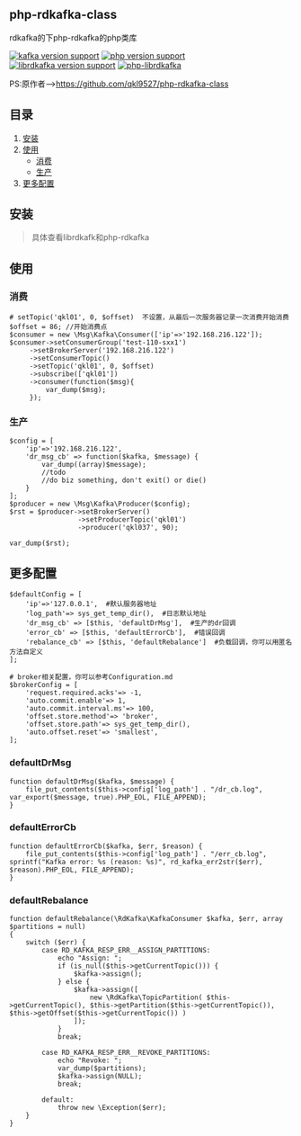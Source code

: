 ## php-rdkafka-class
rdkafka的下php-rdkafka的php类库

[![kafka version support](https://img.shields.io/badge/kafka-0.8%200.9%201.0%201.1%20or%201.1%2B-brightgreen.svg)](#) [![php version support](https://img.shields.io/badge/php-5.3%2B-green.svg)](#) [![librdkafka version support](https://img.shields.io/badge/librdkafka-3.0.5%2B-yellowgreen.svg)](#) [![php-librdkafka](https://img.shields.io/badge/php--librdkafka-3.0.5%2B-orange.svg)](#)


PS:原作者-->https://github.com/qkl9527/php-rdkafka-class
## 目录

1. [安装](#安装)
2. [使用](#使用)
   * [消费](#消费)
   * [生产](#生产)
3. [更多配置](#更多配置)

## 安装
> 具体查看librdkafk和php-rdkafka

## 使用
### 消费
```
# setTopic('qkl01', 0, $offset)  不设置，从最后一次服务器记录一次消费开始消费
$offset = 86; //开始消费点
$consumer = new \Msg\Kafka\Consumer(['ip'=>'192.168.216.122']);
$consumer->setConsumerGroup('test-110-sxx1')
     ->setBrokerServer('192.168.216.122')
     ->setConsumerTopic()
     ->setTopic('qkl01', 0, $offset)
     ->subscribe(['qkl01'])
     ->consumer(function($msg){
         var_dump($msg);
     });
```


### 生产
```
$config = [
    'ip'=>'192.168.216.122',
    'dr_msg_cb' => function($kafka, $message) {
        var_dump((array)$message);
        //todo
        //do biz something, don't exit() or die()
    }
];
$producer = new \Msg\Kafka\Producer($config);
$rst = $producer->setBrokerServer()
                 ->setProducerTopic('qkl01')
                 ->producer('qkl037', 90);

var_dump($rst);
```

## 更多配置
```
$defaultConfig = [
    'ip'=>'127.0.0.1',  #默认服务器地址
    'log_path'=> sys_get_temp_dir(),  #日志默认地址
    'dr_msg_cb' => [$this, 'defaultDrMsg'],  #生产的dr回调
    'error_cb' => [$this, 'defaultErrorCb'],  #错误回调
    'rebalance_cb' => [$this, 'defaultRebalance']  #负载回调，你可以用匿名方法自定义
];

# broker相关配置，你可以参考Configuration.md
$brokerConfig = [
    'request.required.acks'=> -1,
    'auto.commit.enable'=> 1,
    'auto.commit.interval.ms'=> 100,
    'offset.store.method'=> 'broker',
    'offset.store.path'=> sys_get_temp_dir(),
    'auto.offset.reset'=> 'smallest',
];
```

### defaultDrMsg
```
function defaultDrMsg($kafka, $message) {
    file_put_contents($this->config['log_path'] . "/dr_cb.log", var_export($message, true).PHP_EOL, FILE_APPEND);
}
```

### defaultErrorCb
```
function defaultErrorCb($kafka, $err, $reason) {
    file_put_contents($this->config['log_path'] . "/err_cb.log", sprintf("Kafka error: %s (reason: %s)", rd_kafka_err2str($err), $reason).PHP_EOL, FILE_APPEND);
}
```


### defaultRebalance
```
function defaultRebalance(\RdKafka\KafkaConsumer $kafka, $err, array $partitions = null)
{
    switch ($err) {
        case RD_KAFKA_RESP_ERR__ASSIGN_PARTITIONS:
            echo "Assign: ";
            if (is_null($this->getCurrentTopic())) {
                $kafka->assign();
            } else {
                $kafka->assign([
                    new \RdKafka\TopicPartition( $this->getCurrentTopic(), $this->getPartition($this->getCurrentTopic()), $this->getOffset($this->getCurrentTopic()) )
                ]);
            }
            break;

        case RD_KAFKA_RESP_ERR__REVOKE_PARTITIONS:
            echo "Revoke: ";
            var_dump($partitions);
            $kafka->assign(NULL);
            break;

        default:
            throw new \Exception($err);
    }
}
```
